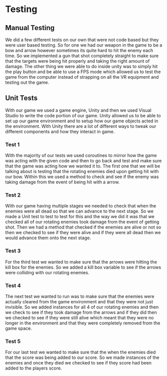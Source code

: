 # Testing

## Manual Testing
We did a few different tests on our own that were not code based but they were user based testing. So for one we had our weapon in the game to be a bow and arrow however sometimes its quite hard to hit the enemy each time. So we implemented a gun that shot completely straight to make sure that the targets were being hit properly and taking the right amount of damage. The other thing we were able to do inside unity was to simply hit the play button and be able to use a FPS mode which allowed us to test the game from the computer instead of strapping on all the VR equipment and testing out the game.

## Unit Tests
With our game we used a game engine, Unity and then we used Visual Studio to write the code portion of our game. Unity allowed us to be able to set up our game environment and to setup how our game objects acted in the environment. With Unity there are a lot of different ways to tweak our different components and how they interact in game.



### Test 1
With the majority of our tests we used coroutines to mirror how the game was acting with the given code and then to go back and test and make sure that the game was acting how we wanted it to. The first one that we will be talking about is testing that the rotating enemies died upon getting hit with our bow. Within this we used a method to check and see if the enemy was taking damage from the event of being hit with a arrow.

### Test 2
With our game having multiple stages we needed to check that when the enemies were all dead so that we can advance to the next stage. So we made a Unit test to test to test for this and the way we did it was that we checked all of our rotating enemies took damage from the event of getting shot. Then we had a method that checked if the enemies are alive or not so then we checked to see if they were alive and if they were all dead then we would advance them onto the next stage.

### Test 3
For the third test we wanted to make sure that the arrows were hitting the kill box for the enemies. So we added a kill box variable to see if the arrows were colliding with our rotating enemies.

### Test 4
The next test we wanted to run was to make sure that the enemies were actually cleared from the game environment and that they were not just invisible. So we added instances for all 4 of our rotating enemies and then we check to see if they took damage from the arrows and if they did then we checked to see if they were still alive which meant that they were no longer in the environment and that they were completely removed from the game space.

### Test 5
For our last test we wanted to make sure that the when the enemies died that the score was being added to our score. So we made instances of the enemies and once they died we checked to see if they score had been added to the players score.